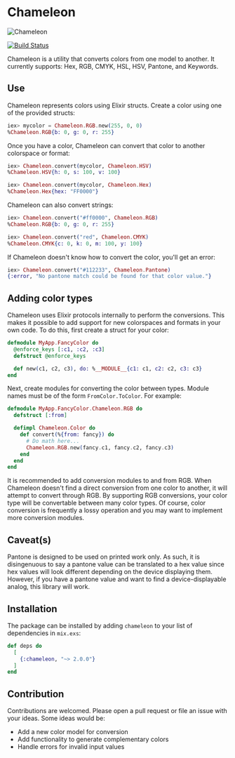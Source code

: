# Chameleon

![Chameleon](https://i.imgur.com/KSOqoPx.png)

[![Build Status](https://semaphoreci.com/api/v1/supersimple/chameleon/branches/master/badge.svg)](https://semaphoreci.com/supersimple/chameleon)

Chameleon is a utility that converts colors from one model to another.
It currently supports: Hex, RGB, CMYK, HSL, HSV, Pantone, and Keywords.

## Use

Chameleon represents colors using Elixir structs. Create a color using one
of the provided structs:

```elixir
iex> mycolor = Chameleon.RGB.new(255, 0, 0)
%Chameleon.RGB{b: 0, g: 0, r: 255}
```

Once you have a color, Chameleon can convert that color to another colorspace or
format:

```elixir
iex> Chameleon.convert(mycolor, Chameleon.HSV)
%Chameleon.HSV{h: 0, s: 100, v: 100}

iex> Chameleon.convert(mycolor, Chameleon.Hex)
%Chameleon.Hex{hex: "FF0000"}
```

Chameleon can also convert strings:

```elixir
iex> Chameleon.convert("#ff0000", Chameleon.RGB)
%Chameleon.RGB{b: 0, g: 0, r: 255}

iex> Chameleon.convert("red", Chameleon.CMYK)
%Chameleon.CMYK{c: 0, k: 0, m: 100, y: 100}
```

If Chameleon doesn't know how to convert the color, you'll get an error:

```elixir
iex> Chameleon.convert("#112233", Chameleon.Pantone)
{:error, "No pantone match could be found for that color value."}
```

## Adding color types

Chameleon uses Elixir protocols internally to perform the conversions. This
makes it possible to add support for new colorspaces and formats in your own
code. To do this, first create a struct for your color:

```elixir
defmodule MyApp.FancyColor do
  @enforce_keys [:c1, :c2, :c3]
  defstruct @enforce_keys

  def new(c1, c2, c3), do: %__MODULE__{c1: c1, c2: c2, c3: c3}
end
```

Next, create modules for converting the color between types.  Module names must
be of the form `FromColor.ToColor`. For example:

```elixir
defmodule MyApp.FancyColor.Chameleon.RGB do
  defstruct [:from]

  defimpl Chameleon.Color do
    def convert(%{from: fancy}) do
      # Do math here...
      Chameleon.RGB.new(fancy.c1, fancy.c2, fancy.c3)
    end
  end
end
```

It is recommended to add conversion modules to and from RGB. When Chameleon
doesn't find a direct conversion from one color to another, it will attempt to
convert through RGB. By supporting RGB conversions, your color type will be
convertable between many color types. Of course, color conversion is frequently
a lossy operation and you may want to implement more conversion modules.

## Caveat(s)

Pantone is designed to be used on printed work only. As such, it is disingenuous to say a
pantone value can be translated to a hex value since hex values will look different depending
on the device displaying them. However, if you have a pantone value and want to find a
device-displayable analog, this library will work.

## Installation

The package can be installed by adding `chameleon` to your list of dependencies in `mix.exs`:

```elixir
def deps do
  [
    {:chameleon, "~> 2.0.0"}
  ]
end
```

## Contribution

Contributions are welcomed. Please open a pull request or file an issue with your ideas.
Some ideas would be:

* Add a new color model for conversion
* Add functionality to generate complementary colors
* Handle errors for invalid input values

